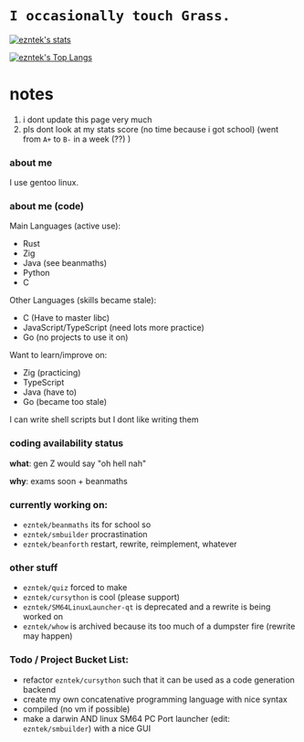 # `I occasionally touch Grass.`
[![ezntek's stats](https://github-readme-stats.vercel.app/api?username=ezntek&count_private=true&show_icons=true&bg_color=1e1e2e&text_color=cdd6f4&icon_color=cba6f7&title_color=94e2d5)](https://github.com/anuraghazra/github-readme-stats)

[![ezntek's Top Langs](https://github-readme-stats.vercel.app/api/top-langs/?username=ezntek&hide=html,c,cpp,shell&langs_count=3&bg_color=1e1e2e&text_color=cdd6f4&icon_color=cba6f7&title_color=94e2d5)](https://github.com/anuraghazra/github-readme-stats)

# notes
1. i dont update this page very much
2. pls dont look at my stats score (no time because i got school) (went from `A+` to `B-` in a week (??) )

### about me

I use gentoo linux.

### about me (code)
Main Languages (active use):
* Rust
* Zig
* Java (see beanmaths)
* Python
* C

Other Languages (skills became stale):
* C (Have to master libc)
* JavaScript/TypeScript (need lots more practice)
* Go (no projects to use it on)

Want to learn/improve on:
* Zig (practicing)
* TypeScript
* Java (have to)
* Go (became too stale)

I can write shell scripts but I dont like writing them

### coding availability status
**what**: gen Z would say "oh hell nah"

**why**: exams soon + beanmaths

### currently working on:

* `ezntek/beanmaths` its for school so
* `ezntek/smbuilder` procrastination
* `ezntek/beanforth` restart, rewrite, reimplement, whatever

### other stuff

* `ezntek/quiz` forced to make
* `ezntek/cursython` is cool (please support)
* `ezntek/SM64LinuxLauncher-qt` is deprecated and a rewrite is being worked on
* `ezntek/whow` is archived because its too much of a dumpster fire (rewrite may happen)

### Todo / Project Bucket List:

* refactor `ezntek/cursython` such that it can be used as a code generation backend
* create my own concatenative programming language with nice syntax
 * compiled (no vm if possible)
* make a darwin AND linux SM64 PC Port launcher (edit: `ezntek/smbuilder`) with a nice GUI
